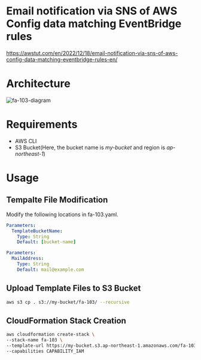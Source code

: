 # Email notification via SNS of AWS Config data matching EventBridge rules

https://awstut.com/en/2022/12/18/email-notification-via-sns-of-aws-config-data-matching-eventbridge-rules-en/

# Architecture

![fa-103-diagram](https://user-images.githubusercontent.com/84276199/209411069-2db3c966-b389-4407-b6a2-6166fa77222b.png)

# Requirements

* AWS CLI
* S3 Bucket(Here, the bucket name is *my-bucket* and region is *ap-northeast-1*)

# Usage

## Tempalte File Modification

Modify the following locations in fa-103.yaml.

```yaml
Parameters:
  TemplateBucketName:
    Type: String
    Default: [bucket-name]
```

```yaml
Parameters:
  MailAddress:
    Type: String
    Default: mail@example.com
```

## Upload  Template Files to S3 Bucket

```bash
aws s3 cp . s3://my-bucket/fa-103/ --recursive
```

## CloudFormation Stack Creation

```bash
aws cloudformation create-stack \
--stack-name fa-103 \
--template-url https://my-bucket.s3.ap-northeast-1.amazonaws.com/fa-103/fa-103.yaml \
--capabilities CAPABILITY_IAM
```
